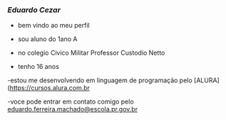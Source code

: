 ### *Eduardo Cezar* 
- bem vindo ao meu perfil

- sou aluno do 1ano A

- no  colegio Civico Militar Professor Custodio Netto

- tenho 16 anos 

-estou me desenvolvendo em linguagem de programação pelo [ALURA](https://cursos.alura.com.br

-voce pode entrar em contato comigo pelo eduardo.ferreira.machado@escola.pr.gov.br
